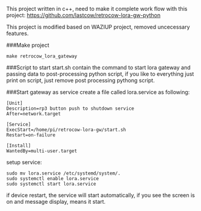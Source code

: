 This project written in c++, need to make it complete work flow with this project: https://github.com/lastcow/retrocow-lora-gw-python

This project is modified based on WAZIUP project, removed uncecessary features.

###Make project
```
make retrocow_lora_gateway
```

###Script to start
start.sh contain the command to start lora gateway and passing data to post-processing python script, if you like to everything just print on script, just remove post processing pythong script.

###Start gateway as service
create a file called lora.service as following:

```
[Unit]
Description=rp3 button push to shutdown service
After=network.target

[Service]
ExecStart=/home/pi/retrocow-lora-gw/start.sh
Restart=on-failure

[Install]
WantedBy=multi-user.target
```

setup service:
```
sudo mv lora.service /etc/systemd/system/.
sudo systemctl enable lora.service
sudo systemctl start lora.service
```
if device restart, the service will start automatically, if you see the screen is on and message display, means it start.